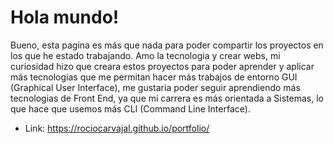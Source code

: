 # Hola mundo!

Bueno, esta pagina es más que nada para poder compartir los proyectos en los que he estado trabajando. 
Amo la tecnologia y crear webs, mi curiosidad hizo que creara estos proyectos para poder aprender y aplicar más tecnologias que me permitan hacer más trabajos de entorno GUI (Graphical User Interface), me gustaria poder seguir aprendiendo más tecnologias de Front End, ya que mi carrera es más orientada a Sistemas, lo que hace que usemos más CLI (Command Line Interface). 
- Link: https://rociocarvajal.github.io/portfolio/
